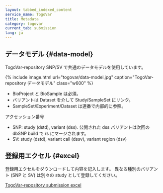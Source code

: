 ```yaml
---
layout: tabbed_indexed_content
service_name: TogoVar
title: Metadata
category: togovar
current_tab: submission
lang: ja
---
```


## データモデル {#data-model}

TogoVar-repository SNP/SV で共通のデータモデルを使用しています。

{% include image.html url="togovar/data-model.jpg" caption="TogoVar-repository データモデル" class="w600" %}

* BioProject と BioSample は必須。
* バリアントは Dataset を介して Study/SampleSet にリンク。
* SampleSet/Experiment/Dataset は連番で内部的に参照。

アクセッション番号
* SNP: study (dstd), variant (dss). 公開された dss バリアントは次回の dbSNP build で rs にマージされます。
* SV: study (dstd), variant call (dssv), variant region (dsv)

## 登録用エクセル {#excel}

登録用エクセルをダウンロードして内容を記入します。
異なる種別のバリアント (SNP と SV) は別々の study として登録してください。

[TogoVar-repository submission excel](https://github.com/ddbj/togovar-repository/raw/main/submission_excel/TogoVar_v1.4.xlsx)

